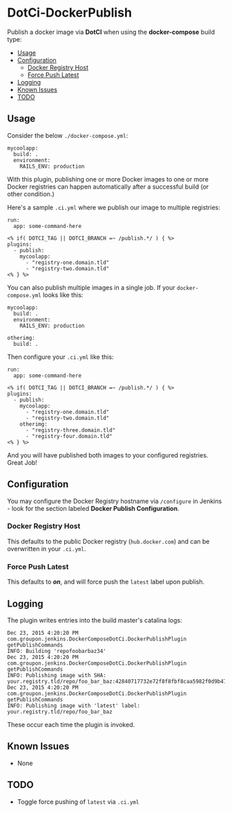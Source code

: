# DotCi-DockerPublish

Publish a docker image via **DotCI** when using the **docker-compose** build type:

* [Usage](#usage)
* [Configuration](#configuration)
  * [Docker Registry Host](#docker-registry-host)
  * [Force Push Latest](#force-push-latest)
* [Logging](#logging)
* [Known Issues](#known-issues)
* [TODO](#todo)

## Usage

Consider the below `./docker-compose.yml`:

    mycoolapp:
      build: .
      environment:
        RAILS_ENV: production

With this plugin, publishing one or more Docker images to one or more Docker registries can happen automatically after a successful build (or other condition.)

Here's a sample `.ci.yml` where we publish our image to multiple registries:

	run:
	  app: some-command-here
	
	<% if( DOTCI_TAG || DOTCI_BRANCH =~ /publish.*/ ) { %>
	plugins:
	  - publish:
	    mycoolapp:
	      - "registry-one.domain.tld"
	      - "registry-two.domain.tld"
	<% } %>

You can also publish multiple images in a single job. If your `docker-compose.yml` looks like this:

	mycoolapp:
	  build: .
	  environment:
	    RAILS_ENV: production

	otherimg:
	  build: .

Then configure your `.ci.yml` like this:

	run:
	  app: some-command-here
	
	<% if( DOTCI_TAG || DOTCI_BRANCH =~ /publish.*/ ) { %>
	plugins:
	  - publish:
	    mycoolapp:
	      - "registry-one.domain.tld"
	      - "registry-two.domain.tld"
	    otherimg:
	      - "registry-three.domain.tld"
	      - "registry-four.domain.tld"
	<% } %>

And you will have published both images to your configured registries. Great Job!

## Configuration

You may configure the Docker Registry hostname via `/configure` in Jenkins - look for the section labeled **Docker Publish Configuration**.

### Docker Registry Host

This defaults to the public Docker registry (`hub.docker.com`) and can be overwritten in your `.ci.yml`.

### Force Push Latest

This defaults to ***on***, and will force push the `latest` label upon publish.

## Logging

The plugin writes entries into the build master's catalina logs:

    Dec 23, 2015 4:20:20 PM com.groupon.jenkins.DockerComposeDotCi.DockerPublishPlugin getPublishCommands
    INFO: Building 'repofoobarbaz34'
    Dec 23, 2015 4:20:20 PM com.groupon.jenkins.DockerComposeDotCi.DockerPublishPlugin getPublishCommands
    INFO: Publishing image with SHA: your.registry.tld/repo/foo_bar_baz:42840717732e72f8f8fbf8caa5982f0d9b47e372
    Dec 23, 2015 4:20:20 PM com.groupon.jenkins.DockerComposeDotCi.DockerPublishPlugin getPublishCommands
    INFO: Publishing image with 'latest' label: your.registry.tld/repo/foo_bar_baz

These occur each time the plugin is invoked.

## Known Issues

  * None

## TODO

  * Toggle force pushing of `latest` via `.ci.yml`

